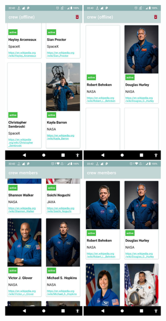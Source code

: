 <img src="miskaaPics/1.jpeg" width = "250">
<img src="miskaaPics/2.jpeg" width = "250">
<img src="miskaaPics/3.jpeg" width = "250">
<img src="miskaaPics/4.jpeg" width = "250">
